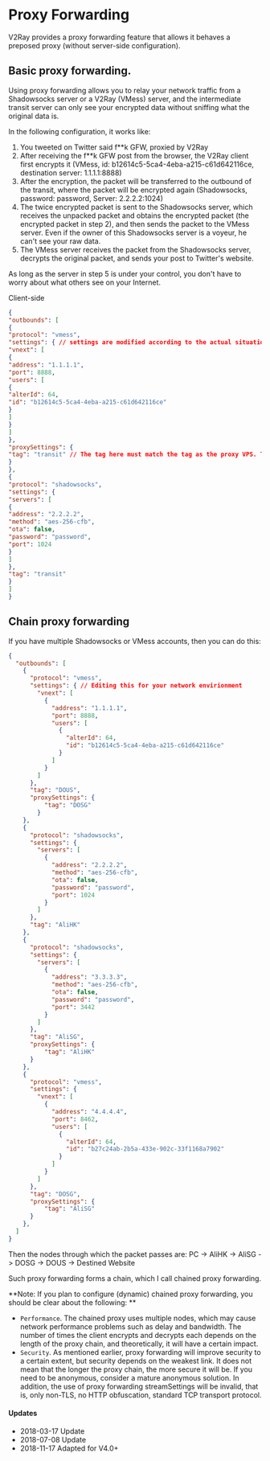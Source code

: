 # Proxy Forwarding

V2Ray provides a proxy forwarding feature that allows it behaves a preposed proxy (without server-side configuration).

## Basic proxy forwarding.

Using proxy forwarding allows you to relay your network traffic from a Shadowsocks server or a V2Ray (VMess) server, and the intermediate transit server can only see your encrypted data without sniffing what the original data is.

In the following configuration, it works like:
1. You tweeted on Twitter said f**k GFW, proxied by V2Ray
2. After receiving the f**k GFW post from the browser, the V2Ray client first encrypts it (VMess, id: b12614c5-5ca4-4eba-a215-c61d642116ce, destination server: 1.1.1.1:8888)
3. After the encryption, the packet will be transferred to the outbound of the transit, where the packet will be encrypted again (Shadowsocks, password: password, Server: 2.2.2.2:1024)
4. The twice encrypted packet is sent to the Shadowsocks server, which receives the unpacked packet and obtains the encrypted packet (the encrypted packet in step 2), and then sends the packet to the VMess server. Even if the owner of this Shadowsocks server is a voyeur, he can't see your raw data.
5. The VMess server receives the packet from the Shadowsocks server, decrypts the original packet, and sends your post to Twitter's website.

As long as the server in step 5 is under your control, you don't have to worry about what others see on your Internet.

Client-side

```json
{
"outbounds": [
{
"protocol": "vmess",
"settings": { // settings are modified according to the actual situation
"vnext": [
{
"address": "1.1.1.1",
"port": 8888,
"users": [
{
"alterId": 64,
"id": "b12614c5-5ca4-4eba-a215-c61d642116ce"
}
]
}
]
},
"proxySettings": {
"tag": "transit" // The tag here must match the tag as the proxy VPS. The "transit" is set here.
}
},
{
"protocol": "shadowsocks",
"settings": {
"servers": [
{
"address": "2.2.2.2",
"method": "aes-256-cfb",
"ota": false,
"password": "password",
"port": 1024
}
]
},
"tag": "transit"
}
]
}
```

## Chain proxy forwarding

If you have multiple Shadowsocks or VMess accounts, then you can do this:

```json
{
  "outbounds": [
    {
      "protocol": "vmess",
      "settings": { // Editing this for your network envirionment
        "vnext": [
          {
            "address": "1.1.1.1",
            "port": 8888,
            "users": [
              {
                "alterId": 64,
                "id": "b12614c5-5ca4-4eba-a215-c61d642116ce"
              }
            ]
          }
        ]
      },
      "tag": "DOUS",
      "proxySettings": {
          "tag": "DOSG"  
        }
    },
    {
      "protocol": "shadowsocks",
      "settings": {
        "servers": [
          {
            "address": "2.2.2.2",
            "method": "aes-256-cfb",
            "ota": false,
            "password": "password",
            "port": 1024
          }
        ]
      },
      "tag": "AliHK"
    },
    {
      "protocol": "shadowsocks",
      "settings": {
        "servers": [
          {
            "address": "3.3.3.3",
            "method": "aes-256-cfb",
            "ota": false,
            "password": "password",
            "port": 3442
          }
        ]
      },
      "tag": "AliSG",
      "proxySettings": {
          "tag": "AliHK"  
      }
    },
    {
      "protocol": "vmess",
      "settings": {
        "vnext": [
          {
            "address": "4.4.4.4",
            "port": 8462,
            "users": [
              {
                "alterId": 64,
                "id": "b27c24ab-2b5a-433e-902c-33f1168a7902"
              }
            ]
          }
        ]
      },
      "tag": "DOSG",
      "proxySettings": {
          "tag": "AliSG"  
      }
    },
  ]
}
```

Then the nodes through which the packet passes are:
PC -> AliHK -> AliSG -> DOSG -> DOUS -> Destined Website

Such proxy forwarding forms a chain, which I call chained proxy forwarding.

**Note: If you plan to configure (dynamic) chained proxy forwarding, you should be clear about the following: **
* `Performance`. The chained proxy uses multiple nodes, which may cause network performance problems such as delay and bandwidth. The number of times the client encrypts and decrypts each depends on the length of the proxy chain, and theoretically, it will have a certain impact.
* `Security`. As mentioned earlier, proxy forwarding will improve security to a certain extent, but security depends on the weakest link. It does not mean that the longer the proxy chain, the more secure it will be. If you need to be anonymous, consider a mature anonymous solution.
In addition, the use of proxy forwarding streamSettings will be invalid, that is, only non-TLS, no HTTP obfuscation, standard TCP transport protocol. 

#### Updates

- 2018-03-17 Update
- 2018-07-08 Update
- 2018-11-17 Adapted for V4.0+
